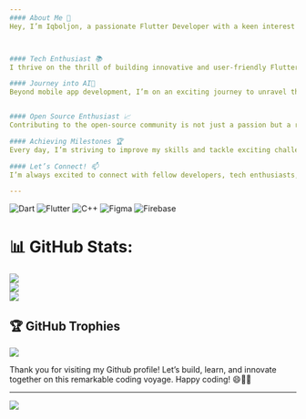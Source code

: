 ```yaml
---
#### About Me 🚀
Hey, I’m Iqboljon, a passionate Flutter Developer with a keen interest in the fascinating world of AI! 📱🤖



#### Tech Enthusiast 📚
I thrive on the thrill of building innovative and user-friendly Flutter applications that bring ideas to life. As a tech enthusiast, I’m constantly exploring the latest trends and developments in the Flutter ecosystem, seeking to enhance my skills and create impactful projects. 📱💡

#### Journey into AI🤖 
Beyond mobile app development, I’m on an exciting journey to unravel the mysteries of Artificial Intelligence! 🌐🧠 Exploring AI opens up endless possibilities, and I’m eager to leverage this cutting-edge technology to create intelligent and intuitive applications.


#### Open Source Enthusiast 📈 
Contributing to the open-source community is not just a passion but a responsibility that I wholeheartedly embrace. I love giving back and sharing knowledge to empower others and make a positive impact on the world of technology. 💻🌍

#### Achieving Milestones 🏆 
Every day, I’m striving to improve my skills and tackle exciting challenges. With each milestone reached, I celebrate the journey and eagerly anticipate the next chapter in my developer story. 🚀🎉

#### Let’s Connect! 📫 
I’m always excited to connect with fellow developers, tech enthusiasts, and AI lovers. Feel free to reach out for collaboration, sharing ideas, or just a friendly chat! 📧🗣️

---
```


![Dart](https://img.shields.io/badge/dart-%230175C2.svg?style=for-the-badge&logo=dart&logoColor=white) ![Flutter](https://img.shields.io/badge/Flutter-%2302569B.svg?style=for-the-badge&logo=Flutter&logoColor=white) ![C++](https://img.shields.io/badge/c++-%2300599C.svg?style=for-the-badge&logo=c%2B%2B&logoColor=white) ![Figma](https://img.shields.io/badge/figma-%23F24E1E.svg?style=for-the-badge&logo=figma&logoColor=white) ![Firebase](https://img.shields.io/badge/firebase-%23039BE5.svg?style=for-the-badge&logo=firebase)

# 📊 GitHub Stats:
![](https://github-readme-stats.vercel.app/api?username=AbdugaffarovIqboljon&theme=dark&hide_border=false&include_all_commits=false&count_private=false)<br/>
![](https://github-readme-streak-stats.herokuapp.com/?user=AbdugaffarovIqboljon&theme=dark&hide_border=false)<br/>
![](https://github-readme-stats.vercel.app/api/top-langs/?username=AbdugaffarovIqboljon&theme=dark&hide_border=false&include_all_commits=false&count_private=false&layout=compact)

## 🏆 GitHub Trophies
![](https://github-profile-trophy.vercel.app/?username=AbdugaffarovIqboljon&theme=radical&no-frame=false&no-bg=true&margin-w=4)


Thank you for visiting my Github profile! Let’s build, learn, and innovate together on this remarkable coding voyage. Happy coding! 😄👨‍💻

---

[![](https://visitcount.itsvg.in/api?id=AbdugaffarovIqboljon&icon=0&color=0)](https://visitcount.itsvg.in)

